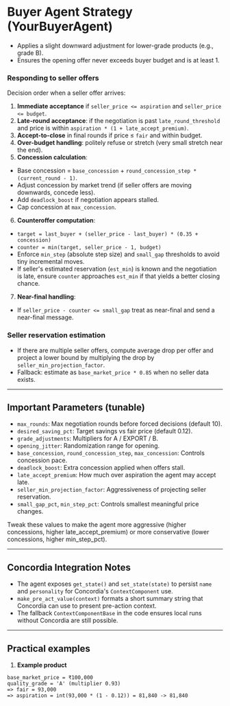 # Buyer Agent Strategy (YourBuyerAgent)
- Applies a slight downward adjustment for lower-grade products (e.g., grade B).
- Ensures the opening offer never exceeds buyer budget and is at least 1.


### Responding to seller offers


Decision order when a seller offer arrives:


1. **Immediate acceptance** if `seller_price <= aspiration` and `seller_price <= budget`.
2. **Late-round acceptance**: if the negotiation is past `late_round_threshold` and price is within `aspiration * (1 + late_accept_premium)`.
3. **Accept-to-close** in final rounds if price ≤ `fair` and within budget.
4. **Over-budget handling**: politely refuse or stretch (very small stretch near the end).
5. **Concession calculation**:
- Base concession = `base_concession` + `round_concession_step * (current_round - 1)`.
- Adjust concession by market trend (if seller offers are moving downwards, concede less).
- Add `deadlock_boost` if negotiation appears stalled.
- Cap concession at `max_concession`.


6. **Counteroffer computation**:
- `target = last_buyer + (seller_price - last_buyer) * (0.35 + concession)`
- `counter = min(target, seller_price - 1, budget)`
- Enforce `min_step` (absolute step size) and `small_gap` thresholds to avoid tiny incremental moves.
- If seller's estimated reservation (`est_min`) is known and the negotiation is late, ensure `counter` approaches `est_min` if that yields a better closing chance.


7. **Near-final handling**:
- If `seller_price - counter <= small_gap` treat as near-final and send a near-final message.


### Seller reservation estimation


- If there are multiple seller offers, compute average drop per offer and project a lower bound by multiplying the drop by `seller_min_projection_factor`.
- Fallback: estimate as `base_market_price * 0.85` when no seller data exists.


---


## Important Parameters (tunable)


- `max_rounds`: Max negotiation rounds before forced decisions (default 10).
- `desired_saving_pct`: Target savings vs fair price (default 0.12).
- `grade_adjustments`: Multipliers for A / EXPORT / B.
- `opening_jitter`: Randomization range for opening.
- `base_concession`, `round_concession_step`, `max_concession`: Controls concession pace.
- `deadlock_boost`: Extra concession applied when offers stall.
- `late_accept_premium`: How much over aspiration the agent may accept late.
- `seller_min_projection_factor`: Aggressiveness of projecting seller reservation.
- `small_gap_pct`, `min_step_pct`: Controls smallest meaningful price changes.


Tweak these values to make the agent more aggressive (higher concessions, higher late_accept_premium) or more conservative (lower concessions, higher min_step_pct).


---


## Concordia Integration Notes


- The agent exposes `get_state()` and `set_state(state)` to persist `name` and `personality` for Concordia's `ContextComponent` use.
- `make_pre_act_value(context)` formats a short summary string that Concordia can use to present pre-action context.
- The fallback `ContextComponentBase` in the code ensures local runs without Concordia are still possible.


---


## Practical examples


1. **Example product**


```text
base_market_price = ₹100,000
quality_grade = 'A' (multiplier 0.93)
=> fair = 93,000
=> aspiration = int(93,000 * (1 - 0.12)) = 81,840 -> 81,840
